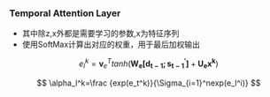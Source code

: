 ### Temporal Attention Layer

* 其中除z,x外都是需要学习的参数,x为特征序列
* 使用SoftMax计算出对应的权重，用于最后加权输出

$$
e_l^k=\mathbf{v}_e^Ttanh(\mathbf{W_e[d_{t-1};s^{'}_{t-1}]}+\mathbf{U_e x^k})
$$


$$
\alpha_l^k=\frac {exp(e_t^k)}{\Sigma_{i=1}^nexp(e_l^i)}
$$

